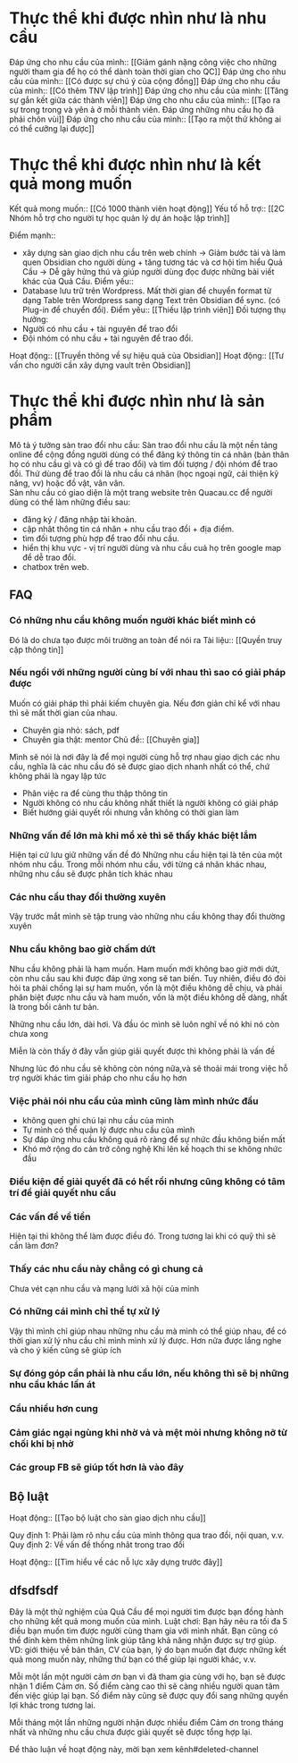 # Thực thể khi được nhìn như là nhu cầu
Đáp ứng cho nhu cầu của mình:: [[Giảm gánh nặng công việc cho những người tham gia để họ có thể dành toàn thời gian cho QC]]
Đáp ứng cho nhu cầu của mình:: [[Có được sự chú ý của cộng đồng]]
Đáp ứng cho nhu cầu của mình:: [[Có thêm TNV lập trình]]
Đáp ứng cho nhu cầu của mình: [[Tăng sự gắn kết giữa các thành viên]]
Đáp ứng cho nhu cầu của mình:: [[Tạo ra sự trong trong và yên ả ở mỗi thành viên. Đáp ứng những nhu cầu họ đã phải chôn vùi]]
Đáp ứng cho nhu cầu của mình:: [[Tạo ra một thứ không ai có thể cưỡng lại được]]

# Thực thể khi được nhìn như là kết quả mong muốn
Kết quả mong muốn:: [[Có 1000 thành viên hoạt động]]
Yếu tố hỗ trợ:: [[2C Nhóm hỗ trợ cho người tự học quản lý dự án hoặc lập trình]]

Điểm mạnh:: 
- xây dựng sàn giao dịch nhu cầu trên web chính → Giảm bước tải và làm quen Obsidian cho người dùng + tăng tương tác và cơ hội tìm hiểu Quả Cầu → Dễ gây hứng thú và giúp người dùng đọc được những bài viết khác của Quả Cầu.
Điểm yếu::
- Database lưu trữ trên Wordpress. Mất thời gian để chuyển format từ dạng Table trên Wordpress sang dạng Text trên Obsidian để sync. (có Plug-in để chuyển đổi). 
Điểm yếu:: [[Thiếu lập trình viên]]
Đối tượng thụ hưởng: 
- Người có nhu cầu + tài nguyên để trao đổi
- Đội nhóm có nhu cầu + tài nguyên để trao đổi.

Hoạt động:: [[Truyền thông về sự hiệu quả của Obsidian]]
Hoạt động:: [[Tư vấn cho người cần xây dựng vault trên Obsidian]]

# Thực thể khi được nhìn như là sản phẩm
Mô tả ý tưởng sàn trao đổi nhu cầu:
Sàn trao đổi nhu cầu là một nền tảng online để cộng đồng người dùng có thể đăng ký thông tin cá nhân (bản thân họ có nhu cầu gì và có gì để trao đổi) và tìm đối tượng / đội nhóm để trao đổi. Thứ dùng để trao đổi là nhu cầu cá nhân (học ngoại ngữ, cải thiện kỹ năng, vv) hoặc đồ vật, vân vân.  
Sàn nhu cầu có giao diện là một trang website trên Quacau.cc để người dùng có thể làm những điều sau:
- đăng ký / đăng nhập tài khoản.
- cập nhât thông tin cá nhân + nhu cầu trao đổi + địa điểm.
- tìm đối tượng phù hợp để trao đổi nhu cầu.
- hiển thị khu vực - vị trí người dùng và nhu cầu cuả họ trên google map để dễ trao đổi.
- chatbox trên web.

## FAQ
### Có những nhu cầu không muốn người khác biết mình có
Đó là do chưa tạo được môi trường an toàn để nói ra
Tài liệu:: [[Quyền truy cập thông tin]]
### Nếu ngồi với những người cùng bí với nhau thì sao có giải pháp được
Muốn có giải pháp thì phải kiếm chuyên gia. Nếu đơn giản chỉ kể với nhau thì sẽ mất thời gian của nhau. 

- Chuyên gia nhỏ: sách, pdf
- Chuyên gia thật: mentor
Chủ đề:: [[Chuyên gia]]

Mình sẽ nói là nơi đây là để mọi người cùng hỗ trợ nhau giao dịch các nhu cầu, nghĩa là các nhu cầu đó sẽ được giao dịch nhanh nhất có thể, chứ không phải là ngay lập tức

- Phân việc ra để cùng thu thập thông tin
- Người không có nhu cầu không nhất thiết là người không có giải pháp
- Biết hướng giải quyết rồi nhưng vẫn không có thời gian làm

### Những vấn đề lớn mà khi mổ xẻ thì sẽ thấy khác biệt lắm
Hiện tại cứ lưu giữ những vấn đề đó 
Những nhu cầu hiện tại là tên của một nhóm nhu cầu. Trong mỗi nhóm nhu cầu, với từng cá nhân khác nhau, những nhu cầu sẽ được phân tích khác nhau

### Các nhu cầu thay đổi thường xuyên
Vậy trước mắt mình sẽ tập trung vào những nhu cầu không thay đổi thường xuyên

### Nhu cầu không bao giờ chấm dứt
Nhu cầu không phải là ham muốn. Ham muốn mới không bao giờ mới dứt, còn nhu cầu sau khi được đáp ứng xong sẽ tan biến. Tuy nhiên, điều đó đòi hỏi ta phải chống lại sự ham muốn, vốn là một điều không dễ chịu, và phải phân biệt được nhu cầu và ham muốn, vốn là một điều không dễ dàng, nhất là trong bối cảnh tư bản.

Những nhu cầu lớn, dài hơi. Và đầu óc mình sẽ luôn nghĩ về nó khi nó còn chưa xong

Miễn là còn thấy ở đây vẫn giúp giải quyết được thì không phải là vấn đề

Nhưng lúc đó nhu cầu sẽ không còn nóng nữa,và sẽ thoải mái trong việc hỗ trợ người khác tìm giải pháp cho nhu cầu họ hơn
### Việc phải nói nhu cầu của mình cũng làm mình nhức đầu
- không quen ghi chú lại nhu cầu của mình
- Tự mình có thể quản lý được nhu cầu của mình
- Sự đáp ứng nhu cầu không quá rõ ràng để sự nhức đầu không biến mất
- Khó mở rộng do cản trở công nghệ
Khi lên kế hoạch thi se không nhức đầu

### Điều kiện để giải quyết đã có hết rồi nhưng cũng không có tâm trí để giải quyết nhu cầu

### Các vấn đề về tiền
Hiện tại thì không thể làm được điều đó. Trong tương lai khi có quỹ thì sẽ cần làm đơn? 

### Thấy các nhu cầu này chẳng có gì chung cả
Chưa vét cạn nhu cầu và mạng lưới xã hội của mình

### Có những cái mình chỉ thể tự xử lý
Vậy thì mình chỉ giúp nhau những nhu cầu mà mình có thể giúp nhau, để có thời gian xử lý nhu cầu chỉ mình mình xử lý được. Hơn nữa được lắng nghe và cho ý kiến cũng sẽ giúp ích

### Sự đóng góp cần phải là nhu cầu lớn, nếu không thì sẽ bị những nhu cầu khác lấn át


### Cầu nhiều hơn cung

### Cảm giác ngại ngùng khi nhờ vả và mệt mỏi nhưng không nỡ từ chối khi bị nhờ

### Các group FB sẽ giúp tốt hơn là vào đây

## Bộ luật
Hoạt động:: [[Tạo bộ luật cho sàn giao dịch nhu cầu]]

Quy định 1: Phải làm rõ nhu cầu của mình thông qua trao đổi, nội quan, v.v.
Quy định 2: Về vấn đề thống nhât trong trao đổi

Hoạt động:: [[Tìm hiểu về các nỗ lực xây dựng trước đây]]

## dfsdfsdf
Đây là một thử nghiệm của Quả Cầu để mọi người tìm được bạn đồng hành cho những kết quả mong muốn của mình. Luật chơi: Bạn hãy nêu ra tối đa 5 điều bạn muốn tìm được người cùng tham gia với mình nhất. Bạn cũng có thể đính kèm thêm những link giúp tăng khả năng nhận được sự trợ giúp. VD: giới thiệu về bản thân, CV của bạn, lý do bạn muốn đạt được những kết quả mong muốn này, những thứ bạn có thể giúp lại người khác, v.v. 

Mỗi một lần một người cảm ơn bạn vì đã tham gia cùng với họ, bạn sẽ được nhận 1 điểm Cảm ơn. Số điểm càng cao thì sẽ càng nhiều người quan tâm đến việc giúp lại bạn. Số điểm này cũng sẽ được quy đổi sang những quyền lợi khác trong tương lai. 

Mỗi tháng một lần những người nhận được nhiều điểm Cảm ơn trong tháng nhất và những nhu cầu chưa được giải quyết sẽ được tổng hợp lại. 

Để thảo luận về hoạt động này, mời bạn xem kênh#deleted-channel